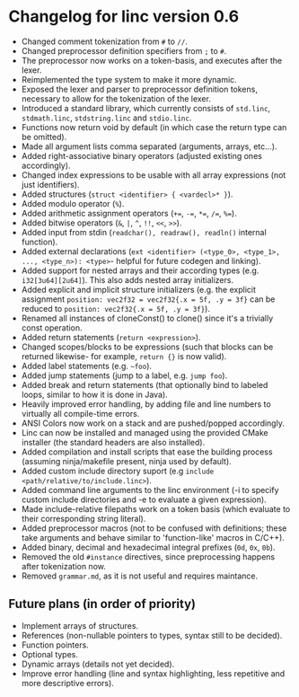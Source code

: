 # Changelog for linc version 0.6

- Changed comment tokenization from `#` to `//`.
- Changed preprocessor definition specifiers from `;` to `#`.
- The preprocessor now works on a token-basis, and executes after the lexer.
- Reimplemented the type system to make it more dynamic.
- Exposed the lexer and parser to preprocessor definition tokens, necessary to allow for the tokenization of the lexer.
- Introduced a standard library, which currently consists of `std.linc`, `stdmath.linc`, `stdstring.linc` and `stdio.linc`. 
- Functions now return void by default (in which case the return type can be omitted).
- Made all argument lists comma separated (arguments, arrays, etc...).
- Added right-associative binary operators (adjusted existing ones accordingly).
- Changed index expressions to be usable with all array expressions (not just identifiers).
- Added structures (`struct <identifier> { <vardecl>* }`).
- Added modulo operator (`%`).
- Added arithmetic assignment operators (`+=`, `-=`, `*=`, `/=`, `%=`).
- Added bitwise operators (`&`, `|`, `^`, `!!`, `<<`, `>>`).
- Added input from stdin (`readchar(), readraw(), readln()` internal function).
- Added external declarations (`ext <identifier> (<type_0>, <type_1>, ..., <type_n>): <type>`- helpful for future codegen and linking).
- Added support for nested arrays and their according types (e.g. `i32[3u64][2u64]`). This also adds nested array initializers.
- Added explicit and implicit structure initializers (e.g. the explicit assignment `position: vec2f32 = vec2f32{.x = 5f, .y = 3f}` can be reduced to `position: vec2f32{.x = 5f, .y = 3f}`).
- Renamed all instances of cloneConst() to clone() since it's a trivially const operation.
- Added return statements (`return <expression>`).
- Changed scopes/blocks to be expressions (such that blocks can be returned likewise- for example, `return {}` is now valid).
- Added label statements (e.g. `~foo`).
- Added jump statements (jump to a label, e.g. `jump foo`). 
- Added break and return statements (that optionally bind to labeled loops, similar to how it is done in Java).
- Heavily improved error handling, by adding file and line numbers to virtually all compile-time errors.
- ANSI Colors now work on a stack and are pushed/popped accordingly.
- Linc can now be installed and managed using the provided CMake installer (the standard headers are also installed).
- Added compilation and install scripts that ease the building process (assuming ninja/makefile present, ninja used by default).
- Added custom include directory suport (e.g `include <path/relative/to/include.linc>`). 
- Added command line arguments to the linc environment (-i to specify custom include directories and -e to evaluate a given expression).
- Made include-relative filepaths work on a token basis (which evaluate to their corresponding string literal).
- Added preprocessor macros (not to be confused with definitions; these take arguments and behave similar to 'function-like' macros in C/C++).
- Added binary, decimal and hexadecimal integral prefixes (`0d`, `0x`, `0b`).
- Removed the old `#instance` directives, since preprocessing happens after tokenization now.
- Removed `grammar.md`, as it is not useful and requires maintance.

## Future plans (in order of priority)

- Implement arrays of structures.
- References (non-nullable pointers to types, syntax still to be decided).
- Function pointers.
- Optional types.
- Dynamic arrays (details not yet decided).
- Improve error handling (line and syntax highlighting, less repetitive and more descriptive errors).